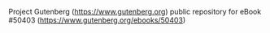 Project Gutenberg (https://www.gutenberg.org) public repository for
eBook #50403 (https://www.gutenberg.org/ebooks/50403)
